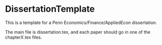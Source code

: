 # DissertationTemplate
This is a template for a Penn Economics/Finance/AppliedEcon dissertation.

The main file is dissertation.tex, and each paper should go in one of the chapterX.tex files.
